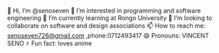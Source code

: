 👋 Hi, I’m @senoseven
👀 I’m interested in programming and software engineering
🌱 I’m currently learning at Rongo University
💞️ I’m looking to collaborate on software and design associations
📫 How to reach me: senoseven726@gmail.com ,phone:0712493417
😄 Pronouns: VINCENT SENO
⚡ Fun fact: loves anime
